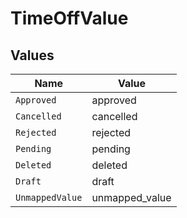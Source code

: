 # TimeOffValue


## Values

| Name            | Value           |
| --------------- | --------------- |
| `Approved`      | approved        |
| `Cancelled`     | cancelled       |
| `Rejected`      | rejected        |
| `Pending`       | pending         |
| `Deleted`       | deleted         |
| `Draft`         | draft           |
| `UnmappedValue` | unmapped_value  |